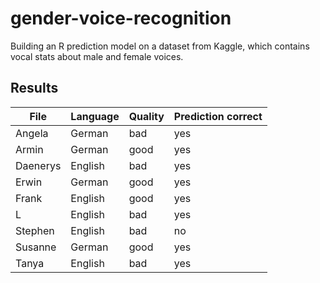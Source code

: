 # gender-voice-recognition
Building an R prediction model on a dataset from Kaggle, which contains vocal stats about male and female voices.

## Results 

| File | Language | Quality | Prediction correct |
| - | - | - | - |
| Angela | German | bad | yes |
| Armin | German | good | yes |
| Daenerys | English | bad | yes |
| Erwin | German | good | yes |
| Frank | English | good | yes |
| L | English | bad | yes |
| Stephen | English | bad | no |
| Susanne | German | good | yes |
| Tanya | English | bad | yes |

